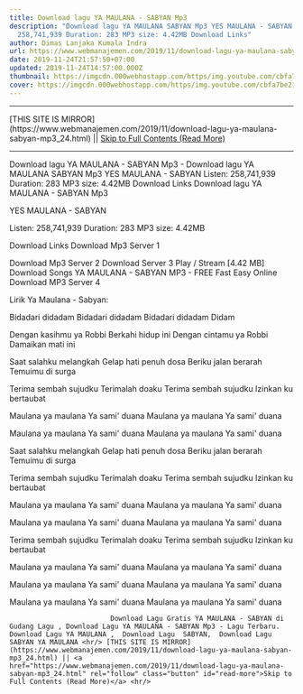 ```yaml
---
title: Download lagu YA MAULANA - SABYAN Mp3
description: "Download lagu YA MAULANA SABYAN Mp3 YES MAULANA - SABYAN Listen:
  258,741,939 Duration: 283 MP3 size: 4.42MB Download Links"
author: Dimas Lanjaka Kumala Indra
url: https://www.webmanajemen.com/2019/11/download-lagu-ya-maulana-sabyan-mp3_24.html
date: 2019-11-24T21:57:50+07:00
updated: 2019-11-24T14:57:00.000Z
thumbnail: https://imgcdn.000webhostapp.com/https/img.youtube.com/cbfa7be21b8143e4fb1e95e5f329fac2.jpeg
cover: https://imgcdn.000webhostapp.com/https/img.youtube.com/cbfa7be21b8143e4fb1e95e5f329fac2.jpeg
---
```


<hr/> [THIS SITE IS MIRROR](https://www.webmanajemen.com/2019/11/download-lagu-ya-maulana-sabyan-mp3_24.html) || <a href="https://www.webmanajemen.com/2019/11/download-lagu-ya-maulana-sabyan-mp3_24.html" rel="follow" class="button" id="read-more">Skip to Full Contents (Read More)</a> <hr/> Download lagu YA MAULANA - SABYAN Mp3 - Download lagu YA MAULANA SABYAN Mp3 YES MAULANA - SABYAN Listen: 258,741,939 Duration: 283 MP3 size: 4.42MB Download Links Download lagu YA MAULANA - SABYAN Mp3

  YES MAULANA - SABYAN 

  Listen: 258,741,939 
  Duration: 283 
  MP3 size: 4.42MB 

  Download Links 
  Download Mp3 Server 1 

  Download Mp3 Server 2 
  Download Server 3 
  Play / Stream [4.42 MB] Download Songs YA MAULANA - SABYAN MP3 - FREE Fast Easy Online 
  Download MP3 Server 4 


                             
Lirik Ya Maulana - Sabyan:
                             
Bidadari didadam
  Bidadari didadam
  Bidadari didadam
  Didam
  
  Dengan kasihmu ya Robbi
  Berkahi hidup ini
  Dengan cintamu ya Robbi
  Damaikan mati ini
  
  Saat salahku melangkah
  Gelap hati penuh dosa
  Beriku jalan berarah
  Temuimu di surga
  
  Terima sembah sujudku
  Terimalah doaku
  Terima sembah sujudku
  Izinkan ku bertaubat
  
  Maulana ya maulana
  Ya sami' duana
  Maulana ya maulana
  Ya sami' duana
  
  Maulana ya maulana
  Ya sami' duana
  Maulana ya maulana
  Ya sami' duana
  
  Saat salahku melangkah
  Gelap hati penuh dosa
  Beriku jalan berarah
  Temuimu di surga
  
  Terima sembah sujudku
  Terimalah doaku
  Terima sembah sujudku
  Izinkan ku bertaubat
  
  Maulana ya maulana
  Ya sami' duana
  Maulana ya maulana
  Ya sami' duana
  
  Maulana ya maulana
  Ya sami' duana
  Maulana ya maulana
  Ya sami' duana
  
  Terima sembah sujudku
  Terimalah doaku
  Terima sembah sujudku
  Izinkan ku bertaubat
  
  Maulana ya maulana
  Ya sami' duana
  Maulana ya maulana
  Ya sami' duana
  
  Maulana ya maulana
  Ya sami' duana
  Maulana ya maulana
  Ya sami' duana
  
  Maulana ya maulana
  Ya sami' duana
  Maulana ya maulana
  Ya sami' duana                                 
                                 
                             Download Lagu Gratis YA MAULANA - SABYAN di Gudang Lagu , Download Lagu YA MAULANA - SABYAN Mp3 - Lagu Terbaru.                                                         Download Lagu YA MAULANA ,  Download Lagu  SABYAN,  Download Lagu  SABYAN YA MAULANA <hr/> [THIS SITE IS MIRROR](https://www.webmanajemen.com/2019/11/download-lagu-ya-maulana-sabyan-mp3_24.html) || <a href="https://www.webmanajemen.com/2019/11/download-lagu-ya-maulana-sabyan-mp3_24.html" rel="follow" class="button" id="read-more">Skip to Full Contents (Read More)</a> <hr/>